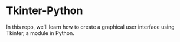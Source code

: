 # Tkinter-Python
In this repo, we'll learn how to create a graphical user interface using Tkinter, a module in Python.

